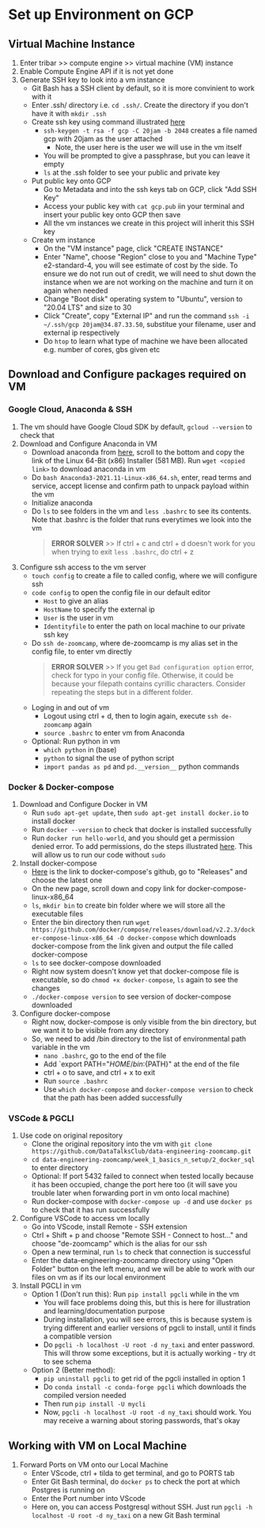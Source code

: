 # Set up Environment on GCP

## Virtual Machine Instance
1. Enter tribar >> compute engine >> virtual machine (VM) instance
2. Enable Compute Engine API if it is not yet done
3. Generate SSH key to look into a vm instance
    - Git Bash has a SSH client by default, so it is more convinient to work with it
    - Enter .ssh/ directory i.e. `cd .ssh/`. Create the directory if you don't have it with `mkdir .ssh`
    - Create ssh key using command illustrated [here](https://cloud.google.com/compute/docs/connect/create-ssh-keys#linux-and-macos)
        - `ssh-keygen -t rsa -f gcp -C 20jam -b 2048` creates a file named gcp with 20jam as the user attached
            - Note, the user here is the user we will use in the vm itself
        - You will be prompted to give a passphrase, but you can leave it empty
        - `ls` at the .ssh folder to see your public and private key
    - Put public key onto GCP
        - Go to Metadata and into the ssh keys tab on GCP, click "Add SSH Key"
        - Access your public key with `cat gcp.pub` iin your terminal and insert your public key onto GCP then save
        - All the vm instances we create in this project will inherit this SSH key
    - Create vm instance
        - On the "VM instance" page, click "CREATE INSTANCE"
        - Enter "Name", choose "Region" close to you and "Machine Type" e2-standard-4, you will see estimate of cost by the side. To ensure we do not run out of credit, we will need to shut down the instance when we are not working on the machine and turn it on again when needed
        - Change "Boot disk" operating system to "Ubuntu", version to "20.04 LTS" and size to 30
        - Click "Create", copy "External IP" and run the command `ssh -i ~/.ssh/gcp 20jam@34.87.33.50`, substitue your filename, user and external ip respectively
        - Do `htop` to learn what type of machine we have been allocated e.g. number of cores, gbs given etc

## Download and Configure packages required on VM
### Google Cloud, Anaconda & SSH
1. The vm should have Google Cloud SDK by default, `gcloud --version` to check that
2. Download and Configure Anaconda in VM
    - Download anaconda from [here](https://www.anaconda.com/products/individual), scroll to the bottom and copy the link of the Linux 64-Bit (x86) Installer (581 MB). Run `wget <copied link>` to download anaconda in vm
    - Do `bash Anaconda3-2021.11-Linux-x86_64.sh`, enter, read terms and service, accept license and confirm path to unpack payload within the vm
    - Initialize anaconda
    - Do `ls` to see folders in the vm and `less .bashrc` to see its contents. Note that .bashrc is the folder that runs everytimes we look into the vm
        > **ERROR SOLVER** >> If ctrl + c and ctrl + d doesn't work for you when trying to exit `less .bashrc`, do ctrl + z 
3. Configure ssh access to the vm server
    - `touch config` to create a file to called config, where we will configure ssh
    - `code config` to open the config file in our default editor
        - `Host` to give an alias
        - `HostName` to specify the external ip
        - `User` is the user in vm
        - `Identityfile` to enter the path on local machine to our private ssh key
    - Do `ssh de-zoomcamp`, where de-zoomcamp is my alias set in the config file, to enter vm directly     
        > **ERROR SOLVER** >> If you get `Bad configuration option` error, check for typo in your config file. Otherwise, it could be because your filepath contains cyrillic characters. Consider repeating the steps but in a different folder.
    - Loging in and out of vm
        - Logout using ctrl + d, then to login again, execute `ssh de-zoomcamp` again
        - `source .bashrc` to enter vm from Anaconda
    - Optional: Run python in vm
        - `which python` in (base)
        - `python` to signal the use of python script
        - `import pandas as pd` and `pd.__version__` python commands
### Docker & Docker-compose
1. Download and Configure Docker in VM
    - Run `sudo apt-get update`, then `sudo apt-get install docker.io` to install docker
    - Run `docker --version` to check that docker is installed successfully
    - Run `docker run hello-world`, and you should get a permission denied error. To add permissions, do the steps illustrated [here](https://github.com/sindresorhus/guides/blob/main/docker-without-sudo.md). This will allow us to run our code without `sudo`
2. Install docker-compose
    - [Here](https://github.com/docker/compose) is the link to docker-compose's github, go to "Releases" and choose the latest one
    - On the new page, scroll down and copy link for docker-compose-linux-x86_64
    - `ls`, `mkdir bin` to create bin folder where we will store all the executable files
    - Enter the bin directory then run `wget https://github.com/docker/compose/releases/download/v2.2.3/docker-compose-linux-x86_64 -O docker-compose` which downloads docker-compose from the link given and output the file called docker-compose
    - `ls` to see docker-compose downloaded
    - Right now system doesn't know yet that docker-compose file is executable, so do `chmod +x docker-compose`, `ls` again to see the changes
    - `./docker-compose version` to see version of docker-compose downloaded
3. Configure docker-compose 
    - Right now, docker-compose is only visible from the bin directory, but we want it to be visible from any directory
    - So, we need to add /bin directory to the list of environmental path variable in the vm
        - `nano .bashrc`, go to the end of the file
        - Add `export PATH="${HOME}/bin:${PATH}" at the end of the file
        - ctrl + o to save, and ctrl + x to exit
        - Run `source .bashrc` 
        - Use `which docker-compose` and `docker-compose version` to check that the path has been added successfully
### VSCode & PGCLI
1. Use code on original repository
    - Clone the original repository into the vm with `git clone https://github.com/DataTalksClub/data-engineering-zoomcamp.git`
    - `cd data-engineering-zoomcamp/week_1_basics_n_setup/2_docker_sql` to enter directory
    - Optional: If port 5432 failed to connect when tested locally because it has been occupied, change the port here too (it will save you trouble later when forwarding port in vm onto local machine) 
    - Run docker-compose with `docker-compose up -d` and use `docker ps` to check that it has run successfully
2. Configure VSCode to access vm locally
    - Go into VScode, install Remote - SSH extension
    - Ctrl + Shift + p and choose "Remote SSH - Connect to host..." and choose "de-zoomcamp" which is the alias for our ssh
    - Open a new terminal, run `ls` to check that connection is successful
    - Enter the data-engineering-zoomcamp directory using "Open Folder" button on the left menu, and we will be able to work with our files on vm as if its our local environment
3. Install PGCLI in vm 
    - Option 1 (Don't run this): Run `pip install pgcli` while in the vm 
        - You will face problems doing this, but this is here for illustration and learning/documentation purpose
        - During installation, you will see errors, this is because system is trying different and earlier versions of pgcli to install, until it finds a compatible version
        - Do `pgcli -h localhost -U root -d ny_taxi` and enter password. This will throw some exceptions, but it is actually working - try `dt` to see schema
    - Option 2 (Better method): 
        - `pip uninstall pgcli` to get rid of the pgcli installed in option 1
        - Do `conda install -c conda-forge pgcli` which downloads the compiled version needed
        - Then run `pip install -U mycli`
        - Now, `pgcli -h localhost -U root -d ny_taxi` should work. You may receive a warning about storing passwords, that's okay

## Working with VM on Local Machine
1. Forward Ports on VM onto our Local Machine
    - Enter VScode, ctrl + tilda to get terminal, and go to PORTS tab
    - Enter Git Bash terminal, do `docker ps` to check the port at which Postgres is running on
    - Enter the Port number into VScode
    - Here on, you can access Postgresql without SSH. Just run `pgcli -h localhost -U root -d ny_taxi` on a new Git Bash terminal
